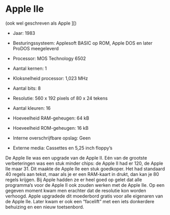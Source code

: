 # Apple IIe
(ook wel geschreven als Apple ][)
- Jaar: 1983
- Besturingssysteem: Applesoft BASIC op ROM, Apple DOS en later ProDOS meegeleverd

- Processor: MOS Technology 6502
- Aantal kernen: 1
- Kloksnelheid processor: 1,023 MHz
- Aantal bits: 8

- Resolutie: 560 x 192 pixels of 80 x 24 tekens
- Aantal kleuren: 16

- Hoeveelheid RAM-geheugen: 64 kB
- Hoeveelheid ROM-geheugen: 16 kB
- Interne overschrijfbare opslag: Geen
- Externe media: Cassettes en 5,25 inch floppy’s

De Apple IIe was een upgrade van de Apple II. Eén van de grootste verbeteringen was een stuk minder chips: de Apple II had er 120, de Apple IIe maar 31. Dit maakte de Apple IIe een stuk goedkoper. Het had standaard 40 regels aan tekst, maar als je er een RAM-kaart in drukt, dan kan je 80 regels krijgen. Bij Apple hadden ze er heel goed op gelet dat alle programma’s voor de Apple II ook zouden werken met de Apple IIe. Op een gegeven moment kwam men erachter dat de resolutie kon worden verhoogd. Apple upgradede dit moederbord gratis voor alle eigenaren van de Apple IIe. Later kwam er ook een “facelift” met een iets donkerdere behuizing en een nieuw toetsenbord.
